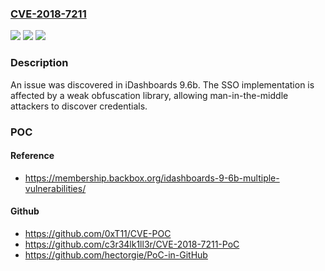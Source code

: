 ### [CVE-2018-7211](https://cve.mitre.org/cgi-bin/cvename.cgi?name=CVE-2018-7211)
![](https://img.shields.io/static/v1?label=Product&message=n%2Fa&color=blue)
![](https://img.shields.io/static/v1?label=Version&message=n%2Fa&color=blue)
![](https://img.shields.io/static/v1?label=Vulnerability&message=n%2Fa&color=brighgreen)

### Description

An issue was discovered in iDashboards 9.6b. The SSO implementation is affected by a weak obfuscation library, allowing man-in-the-middle attackers to discover credentials.

### POC

#### Reference
- https://membership.backbox.org/idashboards-9-6b-multiple-vulnerabilities/

#### Github
- https://github.com/0xT11/CVE-POC
- https://github.com/c3r34lk1ll3r/CVE-2018-7211-PoC
- https://github.com/hectorgie/PoC-in-GitHub

